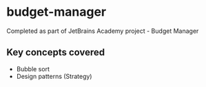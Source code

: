 # budget-manager

Completed as part of JetBrains Academy project - Budget Manager

## Key concepts covered
- Bubble sort
- Design patterns (Strategy)
